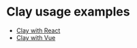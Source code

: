 # Clay usage examples

* [Clay with React](examples/react-with-clay)
* [Clay with Vue](examples/vue-with-clay)
